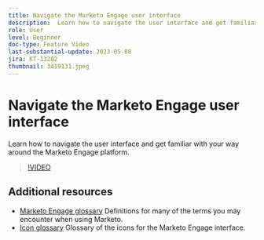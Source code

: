 ```yaml
---
title: Navigate the Marketo Engage user interface
description:  Learn how to navigate the user interface and get familiar with your way around the Marketo Engage platform.
role: User
level: Beginner
doc-type: Feature Video
last-substantial-update: 2023-05-08
jira: KT-13202
thumbnail: 3419131.jpeg
---
```


# Navigate the Marketo Engage user interface

Learn how to navigate the user interface and get familiar with your way around the Marketo Engage platform.

>[!VIDEO](https://video.tv.adobe.com/v/3419131/?learn=on)

## Additional resources

* [Marketo Engage glossary](https://experienceleague.adobe.com/docs/marketo/using/getting-started-with-marketo/marketo-glossary.html?lang=en)
Definitions for many of the terms you may encounter when using Marketo.
* [Icon glossary](https://experienceleague.adobe.com/docs/marketo/using/product-docs/marketo-engage-modern-ux/icon-glossary.html?lang=en)
Glossary of the icons for the Marketo Engage interface.
